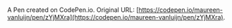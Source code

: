 # 

A Pen created on CodePen.io. Original URL: [https://codepen.io/maureen-vanluijn/pen/zYjMXra](https://codepen.io/maureen-vanluijn/pen/zYjMXra).

